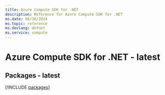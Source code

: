 ```yaml
---
title: Azure Compute SDK for .NET
description: Reference for Azure Compute SDK for .NET
ms.date: 08/30/2024
ms.topic: reference
ms.devlang: dotnet
ms.service: compute
---
```

# Azure Compute SDK for .NET - latest
## Packages - latest
[!INCLUDE [packages](compute-index.md)]